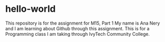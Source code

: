 # hello-world
This repository is for the assignment for M15, Part 1
My name is Ana Nery and I am learning about Github through this assignment. This is for a Programming class 
I am taking through IvyTech Community College.
